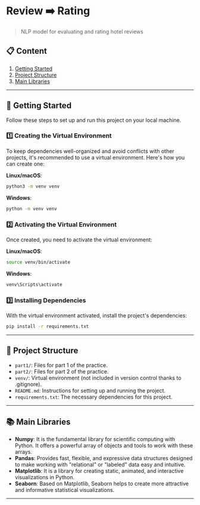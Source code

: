 # Review ➡️ Rating
> NLP model for evaluating and rating hotel reviews 
## 📋 Content

1. [Getting Started](#-getting-started)
2. [Project Structure](#-project-structure)
3. [Main Libraries](#-main-libraries)

---

## 🚀 Getting Started

Follow these steps to set up and run this project on your local machine.

### 1️⃣ Creating the Virtual Environment

To keep dependencies well-organized and avoid conflicts with other projects, it's recommended to use a virtual environment. Here's how you can create one:

**Linux/macOS**:

```bash
python3 -m venv venv
```

**Windows**:

```bash
python -m venv venv
```

### 2️⃣ Activating the Virtual Environment

Once created, you need to activate the virtual environment:

**Linux/macOS**:

```bash
source venv/bin/activate
```

**Windows**:

```bash
venv\Scripts\activate
```

### 3️⃣ Installing Dependencies

With the virtual environment activated, install the project's dependencies:

```bash
pip install -r requirements.txt
```

---

## 📁 Project Structure

- `part1/`: Files for part 1 of the practice.
- `part2/`: Files for part 2 of the practice.
- `venv/`: Virtual environment (not included in version control thanks to .gitignore).
- `README.md`: Instructions for setting up and running the project.
- `requirements.txt`: The necessary dependencies for this project.

---

## 📚 Main Libraries

- **Numpy**: It is the fundamental library for scientific computing with Python. It offers a powerful array of objects and tools to work with these arrays.
- **Pandas**: Provides fast, flexible, and expressive data structures designed to make working with "relational" or "labeled" data easy and intuitive.
- **Matplotlib**: It is a library for creating static, animated, and interactive visualizations in Python.
- **Seaborn**: Based on Matplotlib, Seaborn helps to create more attractive and informative statistical visualizations.

---
